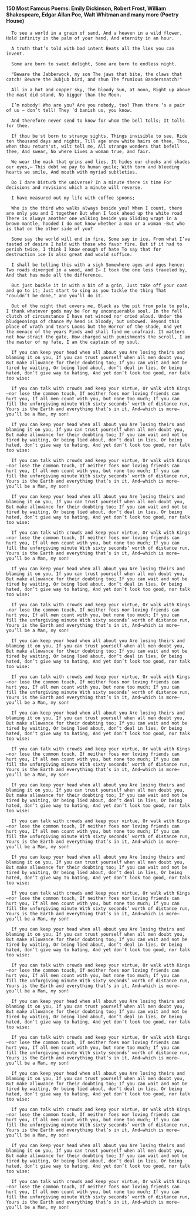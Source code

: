 #### 150 Most Famous Poems: Emily Dickinson, Robert Frost, William Shakespeare, Edgar Allan Poe, Walt Whitman and many more (Poetry House)
      To see a world in a grain of sand, And a heaven in a wild flower, Hold infinity in the palm of your hand, And eternity in an hour.

      A truth that’s told with bad intent Beats all the lies you can invent.

      Some are born to sweet delight, Some are born to endless night.

      "Beware the Jabberwock, my son The jaws that bite, the claws that catch! Beware the Jubjub bird, and shun The frumious Bandersnatch!"

      All in a hot and copper sky, The bloody Sun, at noon, Right up above the mast did stand, No bigger than the Moon.

      I’m nobody! Who are you? Are you nobody, too? Then there ‘s a pair of us — don’t tell! They ‘d banish us, you know.

      And therefore never send to know for whom the bell tolls; It tolls for thee.

      If thou be'st born to strange sights, Things invisible to see, Ride ten thousand days and nights, Till age snow white hairs on thee, Thou, when thou return'st, wilt tell me, All strange wonders that befell thee, And swear, No where Lives a woman true, and fair.

      We wear the mask that grins and lies, It hides our cheeks and shades our eyes,— This debt we pay to human guile; With torn and bleeding hearts we smile, And mouth with myriad subtleties.

      Do I dare Disturb the universe? In a minute there is time For decisions and revisions which a minute will reverse.

      I have measured out my life with coffee spoons;

      Who is the third who walks always beside you? When I count, there are only you and I together But when I look ahead up the white road There is always another one walking beside you Gliding wrapt in a brown mantle, hooded I do not know whether a man or a woman —But who is that on the other side of you?

      Some say the world will end in fire, Some say in ice. From what I’ve tasted of desire I hold with those who favor fire. But if it had to perish twice, I think I know enough of hate To say that for destruction ice Is also great And would suffice.

      I shall be telling this with a sigh Somewhere ages and ages hence: Two roads diverged in a wood, and I— I took the one less traveled by, And that has made all the difference.

      But just buckle it in with a bit of a grin, Just take off your coat and go to it; Just start to sing as you tackle the thing That "couldn’t be done," and you’ll do it.

      Out of the night that covers me, Black as the pit from pole to pole, I thank whatever gods may be For my unconquerable soul. In the fell clutch of circumstance I have not winced nor cried aloud. Under the bludgeonings of chance My head is bloody, but unbowed. Beyond this place of wrath and tears Looms but the Horror of the shade, And yet the menace of the years Finds and shall find me unafraid. It matters not how strait the gate, How charged with punishments the scroll, I am the master of my fate, I am the captain of my soul.

      If you can keep your head when all about you Are losing theirs and blaming it on you, If you can trust yourself when all men doubt you, But make allowance for their doubting too; If you can wait and not be tired by waiting, Or being lied about, don’t deal in lies, Or being hated, don’t give way to hating, And yet don’t look too good, nor talk too wise:

      If you can talk with crowds and keep your virtue, Or walk with Kings—nor lose the common touch, If neither foes nor loving friends can hurt you, If all men count with you, but none too much; If you can fill the unforgiving minute With sixty seconds’ worth of distance run, Yours is the Earth and everything that’s in it, And—which is more—you’ll be a Man, my son!

      If you can keep your head when all about you Are losing theirs and blaming it on you, If you can trust yourself when all men doubt you, But make allowance for their doubting too; If you can wait and not be tired by waiting, Or being lied about, don’t deal in lies, Or being hated, don’t give way to hating, And yet don’t look too good, nor talk too wise:

      If you can talk with crowds and keep your virtue, Or walk with Kings—nor lose the common touch, If neither foes nor loving friends can hurt you, If all men count with you, but none too much; If you can fill the unforgiving minute With sixty seconds’ worth of distance run, Yours is the Earth and everything that’s in it, And—which is more—you’ll be a Man, my son!

      If you can keep your head when all about you Are losing theirs and blaming it on you, If you can trust yourself when all men doubt you, But make allowance for their doubting too; If you can wait and not be tired by waiting, Or being lied about, don’t deal in lies, Or being hated, don’t give way to hating, And yet don’t look too good, nor talk too wise:

      If you can talk with crowds and keep your virtue, Or walk with Kings—nor lose the common touch, If neither foes nor loving friends can hurt you, If all men count with you, but none too much; If you can fill the unforgiving minute With sixty seconds’ worth of distance run, Yours is the Earth and everything that’s in it, And—which is more—you’ll be a Man, my son!

      If you can keep your head when all about you Are losing theirs and blaming it on you, If you can trust yourself when all men doubt you, But make allowance for their doubting too; If you can wait and not be tired by waiting, Or being lied about, don’t deal in lies, Or being hated, don’t give way to hating, And yet don’t look too good, nor talk too wise:

      If you can talk with crowds and keep your virtue, Or walk with Kings—nor lose the common touch, If neither foes nor loving friends can hurt you, If all men count with you, but none too much; If you can fill the unforgiving minute With sixty seconds’ worth of distance run, Yours is the Earth and everything that’s in it, And—which is more—you’ll be a Man, my son!

      If you can keep your head when all about you Are losing theirs and blaming it on you, If you can trust yourself when all men doubt you, But make allowance for their doubting too; If you can wait and not be tired by waiting, Or being lied about, don’t deal in lies, Or being hated, don’t give way to hating, And yet don’t look too good, nor talk too wise:

      If you can talk with crowds and keep your virtue, Or walk with Kings—nor lose the common touch, If neither foes nor loving friends can hurt you, If all men count with you, but none too much; If you can fill the unforgiving minute With sixty seconds’ worth of distance run, Yours is the Earth and everything that’s in it, And—which is more—you’ll be a Man, my son!

      If you can keep your head when all about you Are losing theirs and blaming it on you, If you can trust yourself when all men doubt you, But make allowance for their doubting too; If you can wait and not be tired by waiting, Or being lied about, don’t deal in lies, Or being hated, don’t give way to hating, And yet don’t look too good, nor talk too wise:

      If you can talk with crowds and keep your virtue, Or walk with Kings—nor lose the common touch, If neither foes nor loving friends can hurt you, If all men count with you, but none too much; If you can fill the unforgiving minute With sixty seconds’ worth of distance run, Yours is the Earth and everything that’s in it, And—which is more—you’ll be a Man, my son!

      If you can keep your head when all about you Are losing theirs and blaming it on you, If you can trust yourself when all men doubt you, But make allowance for their doubting too; If you can wait and not be tired by waiting, Or being lied about, don’t deal in lies, Or being hated, don’t give way to hating, And yet don’t look too good, nor talk too wise:

      If you can talk with crowds and keep your virtue, Or walk with Kings—nor lose the common touch, If neither foes nor loving friends can hurt you, If all men count with you, but none too much; If you can fill the unforgiving minute With sixty seconds’ worth of distance run, Yours is the Earth and everything that’s in it, And—which is more—you’ll be a Man, my son!

      If you can keep your head when all about you Are losing theirs and blaming it on you, If you can trust yourself when all men doubt you, But make allowance for their doubting too; If you can wait and not be tired by waiting, Or being lied about, don’t deal in lies, Or being hated, don’t give way to hating, And yet don’t look too good, nor talk too wise:

      If you can talk with crowds and keep your virtue, Or walk with Kings—nor lose the common touch, If neither foes nor loving friends can hurt you, If all men count with you, but none too much; If you can fill the unforgiving minute With sixty seconds’ worth of distance run, Yours is the Earth and everything that’s in it, And—which is more—you’ll be a Man, my son!

      If you can keep your head when all about you Are losing theirs and blaming it on you, If you can trust yourself when all men doubt you, But make allowance for their doubting too; If you can wait and not be tired by waiting, Or being lied about, don’t deal in lies, Or being hated, don’t give way to hating, And yet don’t look too good, nor talk too wise:

      If you can talk with crowds and keep your virtue, Or walk with Kings—nor lose the common touch, If neither foes nor loving friends can hurt you, If all men count with you, but none too much; If you can fill the unforgiving minute With sixty seconds’ worth of distance run, Yours is the Earth and everything that’s in it, And—which is more—you’ll be a Man, my son!

      If you can keep your head when all about you Are losing theirs and blaming it on you, If you can trust yourself when all men doubt you, But make allowance for their doubting too; If you can wait and not be tired by waiting, Or being lied about, don’t deal in lies, Or being hated, don’t give way to hating, And yet don’t look too good, nor talk too wise:

      If you can talk with crowds and keep your virtue, Or walk with Kings—nor lose the common touch, If neither foes nor loving friends can hurt you, If all men count with you, but none too much; If you can fill the unforgiving minute With sixty seconds’ worth of distance run, Yours is the Earth and everything that’s in it, And—which is more—you’ll be a Man, my son!

      If you can keep your head when all about you Are losing theirs and blaming it on you, If you can trust yourself when all men doubt you, But make allowance for their doubting too; If you can wait and not be tired by waiting, Or being lied about, don’t deal in lies, Or being hated, don’t give way to hating, And yet don’t look too good, nor talk too wise:

      If you can talk with crowds and keep your virtue, Or walk with Kings—nor lose the common touch, If neither foes nor loving friends can hurt you, If all men count with you, but none too much; If you can fill the unforgiving minute With sixty seconds’ worth of distance run, Yours is the Earth and everything that’s in it, And—which is more—you’ll be a Man, my son!

      If you can keep your head when all about you Are losing theirs and blaming it on you, If you can trust yourself when all men doubt you, But make allowance for their doubting too; If you can wait and not be tired by waiting, Or being lied about, don’t deal in lies, Or being hated, don’t give way to hating, And yet don’t look too good, nor talk too wise:

      If you can talk with crowds and keep your virtue, Or walk with Kings—nor lose the common touch, If neither foes nor loving friends can hurt you, If all men count with you, but none too much; If you can fill the unforgiving minute With sixty seconds’ worth of distance run, Yours is the Earth and everything that’s in it, And—which is more—you’ll be a Man, my son!

